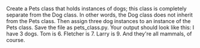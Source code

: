 Create a Pets class that holds instances of dogs; this class is completely separate from the Dog class. In other words, the Dog class does not inherit from the Pets class. Then assign three dog instances to an instance of the Pets class. Save the file as pets_class.py. Your output should look like this:
I have 3 dogs. 
Tom is 6. 
Fletcher is 7. 
Larry is 9. 
And they're all mammals, of course.